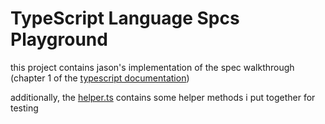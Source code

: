 ﻿# TypeScript Language Spcs Playground #

this project contains jason's implementation of the spec walkthrough (chapter 1 of the [typescript documentation](http://go.microsoft.com/fwlink/?LinkId=267238))

additionally, the [helper.ts](helper.ts) contains some helper methods i put together for testing

